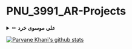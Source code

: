 # PNU_3991_AR-Projects

<details><summary>✏ <b>علی موسوی خرد</b></summary>

<br/>

### :clap: Example

<br/>

[![Ali Mousavi Kherad's github stats](https://github-readme-stats.vercel.app/api?username=amkherad)](https://github.com/amkherad)

</details>


[![Parvane Khani's github stats](https://github-readme-stats.vercel.app/api?username=parvanekh)](https://github.com/parvanekh)

